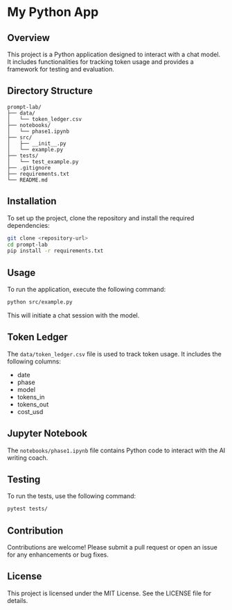 # My Python App

## Overview
This project is a Python application designed to interact with a chat model. It includes functionalities for tracking token usage and provides a framework for testing and evaluation.

## Directory Structure
```
prompt-lab/
├── data/
│   └── token_ledger.csv
├── notebooks/
│   └── phase1.ipynb
├── src/
│   ├── __init__.py
│   └── example.py
├── tests/
│   └── test_example.py
├── .gitignore
├── requirements.txt
└── README.md
```

## Installation
To set up the project, clone the repository and install the required dependencies:

```bash
git clone <repository-url>
cd prompt-lab
pip install -r requirements.txt
```

## Usage
To run the application, execute the following command:

```bash
python src/example.py
```

This will initiate a chat session with the model.

## Token Ledger
The `data/token_ledger.csv` file is used to track token usage. It includes the following columns:
- date
- phase
- model
- tokens_in
- tokens_out
- cost_usd

## Jupyter Notebook
The `notebooks/phase1.ipynb` file contains Python code to interact with the AI writing coach.

## Testing
To run the tests, use the following command:

```bash
pytest tests/
```

## Contribution
Contributions are welcome! Please submit a pull request or open an issue for any enhancements or bug fixes.

## License
This project is licensed under the MIT License. See the LICENSE file for details.